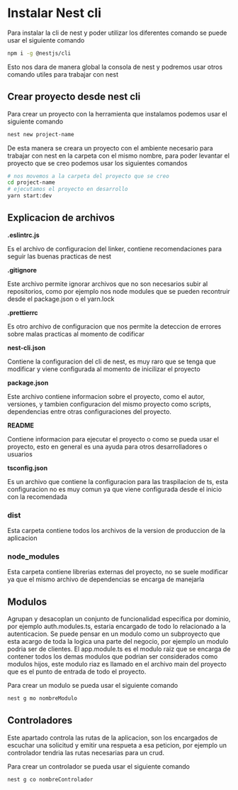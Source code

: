 # Instalar Nest cli

Para instalar la cli de nest y poder utilizar los diferentes comando se puede usar el siguiente comando

```bash
npm i -g @nestjs/cli
```

Esto nos dara de manera global la consola de nest y podremos usar otros comando utiles para trabajar con nest

## Crear proyecto desde nest cli

Para crear un proyecto con la herramienta que instalamos podemos usar el siguiente comando

```bash
nest new project-name
```

De esta manera se creara un proyecto con el ambiente necesario para trabajar con nest en la carpeta con el mismo nombre, para poder levantar el proyecto que se creo podemos usar los siguientes comandos

```bash
# nos movemos a la carpeta del proyecto que se creo
cd project-name
# ejecutamos el proyecto en desarrollo
yarn start:dev
```

## Explicacion de archivos

**.eslintrc.js**

Es el archivo de configuracion del linker, contiene recomendaciones para seguir las buenas practicas de nest

**.gitignore**

Este archivo permite ignorar archivos que no son necesarios subir al repositorios, como por ejemplo nos node modules que se pueden recontruir desde el package.json o el yarn.lock

**.prettierrc**

Es otro archivo de configuracion que nos permite la deteccion de errores sobre malas practicas al momento de codificar

**nest-cli.json**

Contiene la configuracion del cli de nest, es muy raro que se tenga que modificar y viene configurada al momento de inicilizar el proyecto

**package.json**

Este archivo contiene informacion sobre el proyecto, como el autor, versiones, y tambien configuracion del mismo proyecto como scripts, dependencias entre otras configuraciones del proyecto.

**README**

Contiene informacion para ejecutar el proyecto o como se pueda usar el proyecto, esto en general es una ayuda para otros desarrolladores o usuarios

**tsconfig.json**

Es un archivo que contiene la configuracion para las traspilacion de ts, esta configuracion no es muy comun ya que viene configurada desde el inicio con la recomendada

### dist

Esta carpeta contiene todos los archivos de la version de produccion de la aplicacion

### node_modules

Esta carpeta contiene librerias externas del proyecto, no se suele modificar ya que el mismo archivo de dependencias se encarga de manejarla

## Modulos

Agrupan y desacoplan un conjunto de funcionalidad especifica por dominio, por ejemplo auth.modules.ts, estaria encargado de todo lo relacionado a la autenticacion. Se puede pensar en un modulo como un subproyecto que esta acargo de toda la logica una parte del negocio, por ejemplo un modulo podria ser de clientes. El app.module.ts es el modulo raiz que se encarga de contener todos los demas modulos que podrian ser considerados como modulos hijos, este modulo riaz es llamado en el archivo main del proyecto que es el punto de entrada de todo el proyecto.

Para crear un modulo se pueda usar el siguiente comando

```bash
nest g mo nombreModulo 
```

## Controladores

Este apartado controla las rutas de la aplicacion, son los encargados de escuchar una solicitud y emitir una respueta a esa peticion, por ejemplo un controlador tendria las rutas necesarias para un crud. 

Para crear un controlador se pueda usar el siguiente comando

```bash
nest g co nombreControlador
```
